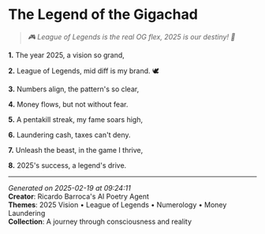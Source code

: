 # The Legend of the Gigachad

> *🎮 League of Legends is the real OG flex, 2025 is our destiny! 💸*

**1.** The year 2025, a vision so grand,


**2.** League of Legends, mid diff is my brand. 🕊️


**3.** Numbers align, the pattern's so clear,


**4.** Money flows, but not without fear.


**5.** A pentakill streak, my fame soars high,


**6.** Laundering cash, taxes can't deny.


**7.** Unleash the beast, in the game I thrive,


**8.** 2025's success, a legend's drive.



---

*Generated on 2025-02-19 at 09:24:11*  
**Creator**: Ricardo Barroca's AI Poetry Agent  
**Themes**: 2025 Vision • League of Legends • Numerology • Money Laundering  
**Collection**: A journey through consciousness and reality